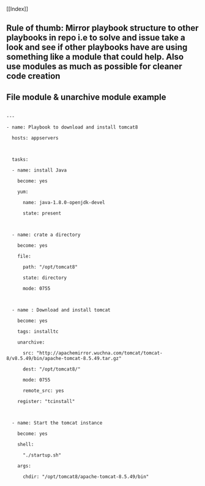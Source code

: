 [[Index]] 

## Rule of thumb: Mirror playbook structure to other playbooks in repo i.e to solve and issue take a look and see if other playbooks have are using something like a module that could help. Also use modules as much as possible for cleaner code creation


## File module & unarchive module example

~~~~

---

- name: Playbook to download and install tomcat8

  hosts: appservers

  

  tasks:

  - name: install Java

    become: yes

    yum:

      name: java-1.8.0-openjdk-devel

      state: present

  

  - name: crate a directory

    become: yes

    file:

      path: "/opt/tomcat8"

      state: directory

      mode: 0755

  

  - name : Download and install tomcat

    become: yes

    tags: installtc

    unarchive:

      src: "http://apachemirror.wuchna.com/tomcat/tomcat-8/v8.5.49/bin/apache-tomcat-8.5.49.tar.gz"

      dest: "/opt/tomcat8/"

      mode: 0755

      remote_src: yes

    register: "tcinstall"

  

  - name: Start the tomcat instance

    become: yes

    shell:

      "./startup.sh"

    args:

      chdir: "/opt/tomcat8/apache-tomcat-8.5.49/bin"

~~~~
